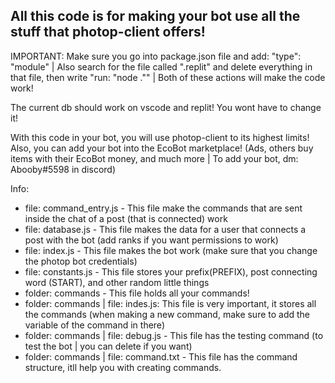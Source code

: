 All this code is for making your bot use all the stuff that photop-client offers! 
-

IMPORTANT: Make sure you go into package.json file and add: "type": "module" | Also search for the file called ".replit" and delete everything in that file, then write "run: "node ."" | Both of these actions will make the code work!

The current db should work on vscode and replit! You wont have to change it!

With this code in your bot, you will use photop-client to its highest limits! Also, you can add your bot into the EcoBot marketplace! (Ads, others buy items with their EcoBot money, and much more | To add your bot, dm: Abooby#5598 in discord)

Info:

- file: command_entry.js - This file make the commands that are sent inside the chat of a post (that is connected) work
- file: database.js - This file makes the data for a user that connects a post with the bot (add ranks if you want permissions to work)
- file: index.js - This file makes the bot work (make sure that you change the photop bot credentials)
- file: constants.js - This file stores your prefix(PREFIX), post connecting word (START), and other random little things
- folder: commands - This file holds all your commands!
- folder: commands | file: indes.js: This file is very important, it stores all the commands (when making a new command, make sure to add the variable of the command in there)
- folder: commands | file: debug.js - This file has the testing command (to test the bot | you can delete if you want)
- folder: commands | file: command.txt - This file has the command structure, itll help you with creating commands.